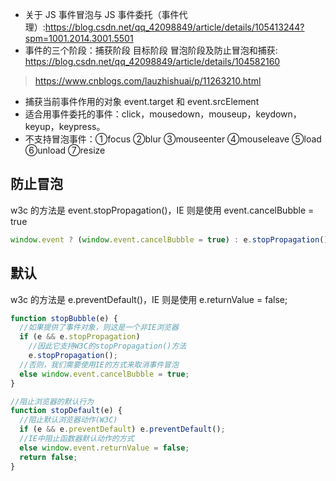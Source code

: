 - 关于 JS 事件冒泡与 JS 事件委托（事件代理）:https://blog.csdn.net/qq_42098849/article/details/105413244?spm=1001.2014.3001.5501
- 事件的三个阶段：捕获阶段 目标阶段 冒泡阶段及防止冒泡和捕获: https://blog.csdn.net/qq_42098849/article/details/104582160

> https://www.cnblogs.com/lauzhishuai/p/11263210.html

- 捕获当前事件作用的对象 event.target 和 event.srcElement
- 适合用事件委托的事件：click，mousedown，mouseup，keydown，keyup，keypress。
- 不支持冒泡事件：①focus ②blur ③mouseenter ④mouseleave ⑤load ⑥unload ⑦resize

## 防止冒泡

w3c 的方法是 event.stopPropagation()，IE 则是使用 event.cancelBubble = true

```js
window.event ? (window.event.cancelBubble = true) : e.stopPropagation();
```

## 默认

w3c 的方法是 e.preventDefault()，IE 则是使用 e.returnValue = false;

```js
function stopBubble(e) {
  //如果提供了事件对象，则这是一个非IE浏览器
  if (e && e.stopPropagation)
    //因此它支持W3C的stopPropagation()方法
    e.stopPropagation();
  //否则，我们需要使用IE的方式来取消事件冒泡
  else window.event.cancelBubble = true;
}
```

```js
//阻止浏览器的默认行为
function stopDefault(e) {
  //阻止默认浏览器动作(W3C)
  if (e && e.preventDefault) e.preventDefault();
  //IE中阻止函数器默认动作的方式
  else window.event.returnValue = false;
  return false;
}
```
